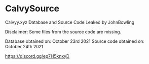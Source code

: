 # CalvySource
Calvyy.xyz Database and Source Code
Leaked by JohnBowling

Disclaimer: Some files from the source code are missing.

Database obtained on: October 23rd 2021
Source code obtained on: October 24th 2021

https://discord.gg/ep7H5knxyD
